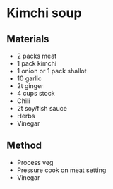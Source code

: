 # Kimchi soup
## Materials
* 2 packs meat
* 1 pack kimchi
* 1 onion or 1 pack shallot
* 10 garlic
* 2t ginger
* 4 cups stock
* Chili
* 2t soy/fish sauce
* Herbs
* Vinegar

## Method
* Process veg
* Pressure cook on meat setting
* Vinegar
